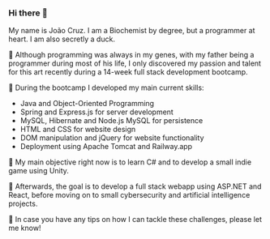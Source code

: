 ### Hi there 🦆

My name is João Cruz. I am a Biochemist by degree, but a programmer at heart. I am also secretly a duck.

🥚 Although programming was always in my genes, with my father being a programmer during most of his life, I only discovered my passion and talent for this art recently during a 14-week full stack development bootcamp.

🐣 During the bootcamp I developed my main current skills:
  * Java and Object-Oriented Programming
  * Spring and Express.js for server development
  * MySQL, Hibernate and Node.js MySQL for persistence
  * HTML and CSS for website design
  * DOM manipulation and jQuery for website functionality
  * Deployment using Apache Tomcat and Railway.app

🐥 My main objective right now is to learn C# and to develop a small indie game using Unity.

🦢 Afterwards, the goal is to develop a full stack webapp using ASP.NET and React, before moving on to small cybersecurity and artificial intelligence projects.

🍞 In case you have any tips on how I can tackle these challenges, please let me know!

<!--
**jmos-cruz/jmos-cruz** is a ✨ _special_ ✨ repository because its `README.md` (this file) appears on your GitHub profile.

Here are some ideas to get you started:

- 🔭 I’m currently working on ...
- 🌱 I’m currently learning ...
- 👯 I’m looking to collaborate on ...
- 🤔 I’m looking for help with ...
- 💬 Ask me about ...
- 📫 How to reach me: ...
- 😄 Pronouns: ...
- ⚡ Fun fact: ...
-->
